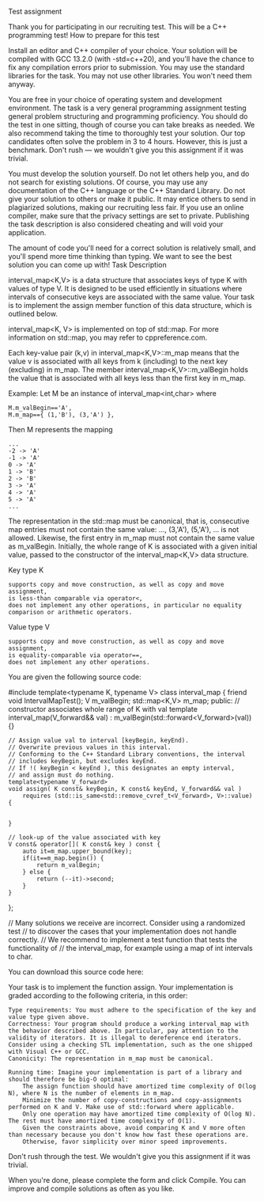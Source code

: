 Test assignment

Thank you for participating in our recruiting test. This will be a C++ programming test!
How to prepare for this test

Install an editor and C++ compiler of your choice. Your solution will be compiled with GCC 13.2.0 (with -std=c++20), and you'll have the chance to fix any compilation errors prior to submission. You may use the standard libraries for the task. You may not use other libraries. You won't need them anyway.

You are free in your choice of operating system and development environment. The task is a very general programming assignment testing general problem structuring and programming proficiency. You should do the test in one sitting, though of course you can take breaks as needed. We also recommend taking the time to thoroughly test your solution. Our top candidates often solve the problem in 3 to 4 hours. However, this is just a benchmark. Don't rush — we wouldn't give you this assignment if it was trivial.

You must develop the solution yourself. Do not let others help you, and do not search for existing solutions. Of course, you may use any documentation of the C++ language or the C++ Standard Library. Do not give your solution to others or make it public. It may entice others to send in plagiarized solutions, making our recruiting less fair. If you use an online compiler, make sure that the privacy settings are set to private. Publishing the task description is also considered cheating and will void your application.

The amount of code you'll need for a correct solution is relatively small, and you'll spend more time thinking than typing. We want to see the best solution you can come up with!
Task Description

interval_map<K,V> is a data structure that associates keys of type K with values of type V. It is designed to be used efficiently in situations where intervals of consecutive keys are associated with the same value. Your task is to implement the assign member function of this data structure, which is outlined below.

interval_map<K, V> is implemented on top of std::map. For more information on std::map, you may refer to cppreference.com.

Each key-value pair (k,v) in interval_map<K,V>::m_map means that the value v is associated with all keys from k (including) to the next key (excluding) in m_map. The member interval_map<K,V>::m_valBegin holds the value that is associated with all keys less than the first key in m_map.

Example: Let M be an instance of interval_map<int,char> where

    M.m_valBegin=='A',
    M.m_map=={ (1,'B'), (3,'A') },

Then M represents the mapping

    ...
    -2 -> 'A'
    -1 -> 'A'
    0 -> 'A'
    1 -> 'B'
    2 -> 'B'
    3 -> 'A'
    4 -> 'A'
    5 -> 'A'
    ...

The representation in the std::map must be canonical, that is, consecutive map entries must not contain the same value: ..., (3,'A'), (5,'A'), ... is not allowed. Likewise, the first entry in m_map must not contain the same value as m_valBegin. Initially, the whole range of K is associated with a given initial value, passed to the constructor of the interval_map<K,V> data structure.

Key type K

    supports copy and move construction, as well as copy and move assignment,
    is less-than comparable via operator<,
    does not implement any other operations, in particular no equality comparison or arithmetic operators.

Value type V

    supports copy and move construction, as well as copy and move assignment,
    is equality-comparable via operator==,
    does not implement any other operations.

You are given the following source code:

#include <map>
template<typename K, typename V>
class interval_map {
friend void IntervalMapTest();
V m_valBegin;
std::map<K,V> m_map;
public:
// constructor associates whole range of K with val
template<typename V_forward>
interval_map(V_forward&& val)
: m_valBegin(std::forward<V_forward>(val))
{}

    // Assign value val to interval [keyBegin, keyEnd).
    // Overwrite previous values in this interval.
    // Conforming to the C++ Standard Library conventions, the interval
    // includes keyBegin, but excludes keyEnd.
    // If !( keyBegin < keyEnd ), this designates an empty interval,
    // and assign must do nothing.
    template<typename V_forward>
    void assign( K const& keyBegin, K const& keyEnd, V_forward&& val )
    	requires (std::is_same<std::remove_cvref_t<V_forward>, V>::value)
    {


    }

    // look-up of the value associated with key
    V const& operator[]( K const& key ) const {
    	auto it=m_map.upper_bound(key);
    	if(it==m_map.begin()) {
    		return m_valBegin;
    	} else {
    		return (--it)->second;
    	}
    }

};

// Many solutions we receive are incorrect. Consider using a randomized test
// to discover the cases that your implementation does not handle correctly.
// We recommend to implement a test function that tests the functionality of
// the interval_map, for example using a map of int intervals to char.

You can download this source code here:

Your task is to implement the function assign. Your implementation is graded according to the following criteria, in this order:

    Type requirements: You must adhere to the specification of the key and value type given above.
    Correctness: Your program should produce a working interval_map with the behavior described above. In particular, pay attention to the validity of iterators. It is illegal to dereference end iterators. Consider using a checking STL implementation, such as the one shipped with Visual C++ or GCC.
    Canonicity: The representation in m_map must be canonical.

    Running time: Imagine your implementation is part of a library and should therefore be big-O optimal:
        The assign function should have amortized time complexity of O(log N), where N is the number of elements in m_map.
        Minimize the number of copy-constructions and copy-assignments performed on K and V. Make use of std::forward where applicable.
        Only one operation may have amortized time complexity of O(log N). The rest must have amortized time complexity of O(1).
        Given the constraints above, avoid comparing K and V more often than necessary because you don't know how fast these operations are.
        Otherwise, favor simplicity over minor speed improvements.

Don't rush through the test. We wouldn't give you this assignment if it was trivial.

When you're done, please complete the form and click Compile. You can improve and compile solutions as often as
you like.
